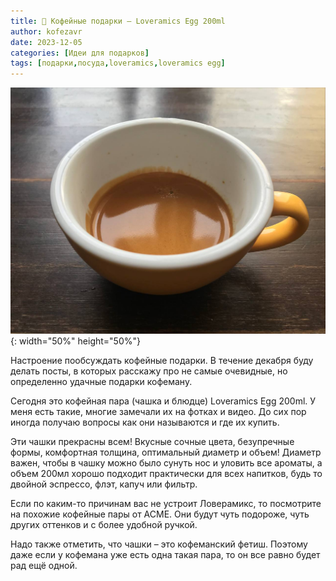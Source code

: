 ```yaml
---
title: 🎁 Кофейные подарки – Loveramics Egg 200ml
author: kofezavr
date: 2023-12-05
categories: [Идеи для подарков]
tags: [подарки,посуда,loveramics,loveramics egg]
--- 
```

![Кофейные подарки: Loveramics Egg 200ml](/assets/img/posts/23/12/loveramics.jpg){: width="50%" height="50%"}

Настроение пообсуждать кофейные подарки. В течение декабря буду делать посты, в которых расскажу про не самые очевидные, но определенно удачные подарки кофеману.

Сегодня это кофейная пара (чашка и блюдце) Loveramics Egg 200ml. У меня есть такие, многие замечали их на фотках и видео. До сих пор иногда получаю вопросы как они называются и где их купить.

Эти чашки прекрасны всем! Вкусные сочные цвета, безупречные формы, комфортная толщина, оптимальный диаметр и объем! Диаметр важен, чтобы в чашку можно было сунуть нос и уловить все ароматы, а объем 200мл хорошо подходит практически для всех напитков, будь то двойной эспрессо, флэт, капуч или фильтр.

Если по каким-то причинам вас не устроит Ловерамикс, то посмотрите на похожие кофейные пары от ACME. Они будут чуть подороже, чуть других оттенков и с более удобной ручкой.

Надо также отметить, что чашки – это кофеманский фетиш. Поэтому даже если у кофемана уже есть одна такая пара, то он все равно будет рад ещё одной.